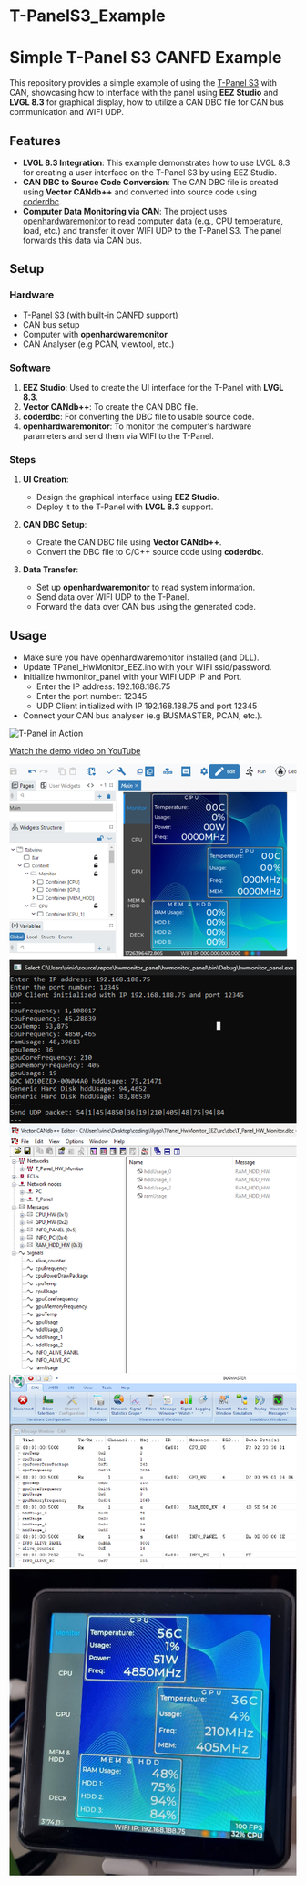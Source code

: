 # T-PanelS3_Example

# Simple T-Panel S3 CANFD Example

This repository provides a simple example of using the [T-Panel S3](https://www.lilygo.cc/en-pl/products/t-panel-s3?variant=44273605509301) with CAN, showcasing how to interface with the panel using **EEZ Studio** and **LVGL 8.3** for graphical display, how to utilize a CAN DBC file for CAN bus communication and WIFI UDP.

## Features

- **LVGL 8.3 Integration**: This example demonstrates how to use LVGL 8.3 for creating a user interface on the T-Panel S3 by using EEZ Studio.
- **CAN DBC to Source Code Conversion**: The CAN DBC file is created using **Vector CANdb++** and converted into source code using [coderdbc](https://coderdbc.com/).
- **Computer Data Monitoring via CAN**: The project uses [openhardwaremonitor](https://github.com/openhardwaremonitor/openhardwaremonitor) to read computer data (e.g., CPU temperature, load, etc.) and transfer it over WIFI UDP to the T-Panel S3. The panel forwards this data via CAN bus.

## Setup

### Hardware
- T-Panel S3 (with built-in CANFD support)
- CAN bus setup
- Computer with **openhardwaremonitor**
- CAN Analyser (e.g PCAN, viewtool, etc.)

### Software

1. **EEZ Studio**: Used to create the UI interface for the T-Panel with **LVGL 8.3**.
2. **Vector CANdb++**: To create the CAN DBC file.
3. **coderdbc**: For converting the DBC file to usable source code.
4. **openhardwaremonitor**: To monitor the computer's hardware parameters and send them via WIFI to the T-Panel.

### Steps

1. **UI Creation**:
   - Design the graphical interface using **EEZ Studio**.
   - Deploy it to the T-Panel with **LVGL 8.3** support.

2. **CAN DBC Setup**:
   - Create the CAN DBC file using **Vector CANdb++**.
   - Convert the DBC file to C/C++ source code using **coderdbc**.

3. **Data Transfer**:
   - Set up **openhardwaremonitor** to read system information.
   - Send data over WIFI UDP to the T-Panel.
   - Forward the data over CAN bus using the generated code.

## Usage

+ Make sure you have openhardwaremonitor installed (and DLL).
+ Update TPanel_HwMonitor_EEZ.ino with your WIFI ssid/password.
+ Initialize hwmonitor_panel with your WIFI UDP IP and Port.
  + Enter the IP address: 192.168.188.75
  + Enter the port number: 12345
  + UDP Client initialized with IP 192.168.188.75 and port 12345
+ Connect your CAN bus analyser (e.g BUSMASTER, PCAN, etc.).

![T-Panel in Action](images/gif_display.gif)

[Watch the demo video on YouTube](https://youtu.be/w-RJpsvbJns)

![LVGL Interface](images/EEZ_Studio.png)
![hwmonitor_panel](images/hwmonitor_panel.png)
![DBC](images/DBC.png)
![BUSMASTER](images/busmaster.png)
![Display](images/display.jpg)

